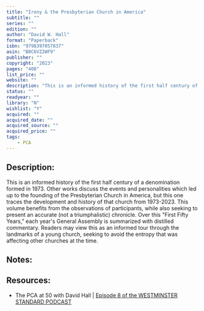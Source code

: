 ```yaml
---
title: "Irony & the Presbyterian Church in America"
subtitle: ""
series: ""
edition: ""
author: "David W. Hall"
format: "Paperback"
isbn: "9798397057837"
asin: "B0C6VZ2WF9"
publisher: ""
copyright: "2023"
pages: "408"
list_price: ""
website: ""
description: "This is an informed history of the first half century of a denomination formed in 1973. Other works discuss the events and personalities which led up to the founding of the Presbyterian Church in America, but this one traces the development and history of that church from 1973-2023. This volume benefits from the observations of participants, while also seeking to present an accurate (not a triumphalistic) chronicle."
status: ""
readyear: ""
library: "N"
wishlist: "Y"
acquired: ""
acquired_date: ""
acquired_source: ""
acquired_price: ""
tags:
    - PCA
---
```

## Description: 
This is an informed history of the first half century of a denomination formed in 1973. Other works discuss the events and personalities which led up to the founding of the Presbyterian Church in America, but this one traces the development and history of that church from 1973-2023. This volume benefits from the observations of participants, while also seeking to present an accurate (not a triumphalistic) chronicle. Over this "First Fifty Years," each year's General Assembly is summarized with distilled commentary. Readers may view this as an informed tour through the landmarks of a young church, seeking to avoid the entropy that was affecting other churches at the time.

## Notes:

## Resources: 
- The PCA at 50 with David Hall | [Episode 8 of the WESTMINSTER STANDARD PODCAST](https://www.youtube.com/watch?v=O038hllxtzI)